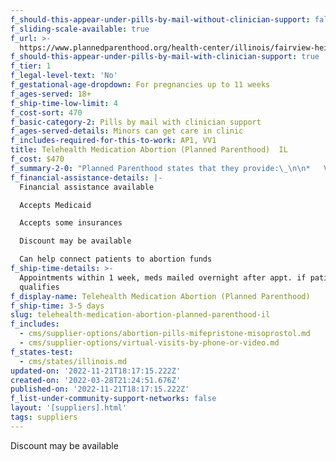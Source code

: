 ```yaml
---
f_should-this-appear-under-pills-by-mail-without-clinician-support: false
f_sliding-scale-available: true
f_url: >-
  https://www.plannedparenthood.org/health-center/illinois/fairview-heights/62208/fairview-heights-health-center-2712-90770/abortion
f_should-this-appear-under-pills-by-mail-with-clinician-support: true
f_tier: 1
f_legal-level-text: 'No'
f_gestational-age-dropdown: For pregnancies up to 11 weeks
f_ages-served: 18+
f_ship-time-low-limit: 4
f_cost-sort: 470
f_basic-category-2: Pills by mail with clinician support
f_ages-served-details: Minors can get care in clinic
f_includes-required-for-this-to-work: AP1, VV1
title: Telehealth Medication Abortion (Planned Parenthood)  IL
f_cost: $470
f_summary-2-0: "Planned Parenthood states that they provide:\_\n\n*   Virtual visit with provider\n*   Ages 18+ who are less than 11 weeks pregnant\n*   Medications mailed overnight or available for pick up from health center\n*   Birth control prescription if desired\n*   24/7 clinical support"
f_financial-assistance-details: |-
  Financial assistance available

  Accepts Medicaid

  Accepts some insurances

  Discount may be available

  Can help connect patients to abortion funds
f_ship-time-details: >-
  Appointments within 1 week, meds mailed overnight after appt. if patient
  qualifies
f_display-name: Telehealth Medication Abortion (Planned Parenthood)
f_ship-time: 3-5 days
slug: telehealth-medication-abortion-planned-parenthood-il
f_includes:
  - cms/supplier-options/abortion-pills-mifepristone-misoprostol.md
  - cms/supplier-options/virtual-visits-by-phone-or-video.md
f_states-test:
  - cms/states/illinois.md
updated-on: '2022-11-21T18:17:15.222Z'
created-on: '2022-03-28T21:24:51.676Z'
published-on: '2022-11-21T18:17:15.222Z'
f_list-under-community-support-networks: false
layout: '[suppliers].html'
tags: suppliers
---
```


Discount may be available
